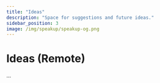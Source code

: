 ```yaml
---
title: "Ideas"
description: "Space for suggestions and future ideas."
sidebar_position: 3
image: /img/speakup/speakup-og.png
---
```


# Ideas (Remote)

...
